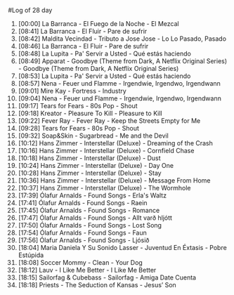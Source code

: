 #Log of 28 day

1. [00:00] La Barranca - El Fuego de la Noche - El Mezcal
1. [08:41] La Barranca - El Fluir - Pare de sufrir
1. [08:42] Maldita Vecindad - Tributo a Jose Jose - Lo Lo Pasado, Pasado
1. [08:46] La Barranca - El Fluir - Pare de sufrir
1. [08:48] La Lupita - Pa' Servir a Usted - Qué estás haciendo
1. [08:49] Apparat - Goodbye (Theme from Dark, A Netflix Original Series) - Goodbye (Theme from Dark, A Netflix Original Series)
1. [08:53] La Lupita - Pa' Servir a Usted - Qué estás haciendo
1. [08:57] Nena - Feuer und Flamme - Irgendwie, Irgendwo, Irgendwann
1. [09:01] Mire Kay - Fortress - Industry
1. [09:04] Nena - Feuer und Flamme - Irgendwie, Irgendwo, Irgendwann
1. [09:17] Tears for Fears - 80s Pop - Shout
1. [09:18] Kreator - Pleasure To Kill - Pleasure to Kill
1. [09:22] Fever Ray - Fever Ray - Keep the Streets Empty for Me
1. [09:28] Tears for Fears - 80s Pop - Shout
1. [09:32] Soap&Skin - Sugarbread - Me and the Devil
1. [10:12] Hans Zimmer - Interstellar (Deluxe) - Dreaming of the Crash
1. [10:16] Hans Zimmer - Interstellar (Deluxe) - Cornfield Chase
1. [10:18] Hans Zimmer - Interstellar (Deluxe) - Dust
1. [10:24] Hans Zimmer - Interstellar (Deluxe) - Day One
1. [10:28] Hans Zimmer - Interstellar (Deluxe) - Stay
1. [10:36] Hans Zimmer - Interstellar (Deluxe) - Message From Home
1. [10:37] Hans Zimmer - Interstellar (Deluxe) - The Wormhole
1. [17:39] Ólafur Arnalds - Found Songs - Erla's Waltz
1. [17:41] Ólafur Arnalds - Found Songs - Raein
1. [17:45] Ólafur Arnalds - Found Songs - Romance
1. [17:47] Ólafur Arnalds - Found Songs - Allt varð hljótt
1. [17:50] Ólafur Arnalds - Found Songs - Lost Song
1. [17:54] Ólafur Arnalds - Found Songs - Faun
1. [17:56] Ólafur Arnalds - Found Songs - Ljósið
1. [18:04] Maria Daniela Y Su Sonido Lasser - Juventud En Éxtasis - Pobre Estúpida
1. [18:08] Soccer Mommy - Clean - Your Dog
1. [18:12] Lauv - I Like Me Better - I Like Me Better
1. [18:15] Sailorfag & Cubebass - Sailorfag - Amiga Date Cuenta
1. [18:18] Priests - The Seduction of Kansas - Jesus’ Son
